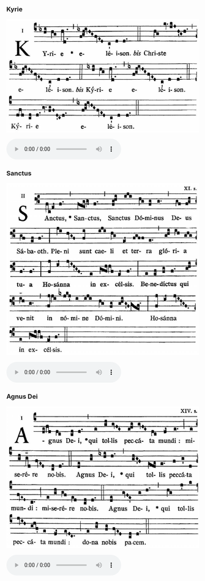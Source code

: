 ### Kyrie

![](images/mass-xi-kyrie.jpg)

<audio src="https://www.ccwatershed.org/audio/djc_11_kyrie_mp3_2/download/" controls="controls"></audio>

### Sanctus

![](images/mass-xi-sanctus.jpg)

<audio src="https://www.ccwatershed.org/audio/djc_11_sanctus_mp3_1/download/" controls="controls"></audio>

### Agnus Dei

![](images/mass-xi-agnus.jpg)

<audio src="https://www.ccwatershed.org/audio/djc_11_agnus_mp3_1/download/" controls="controls"></audio>
